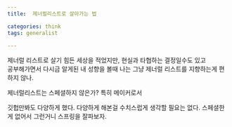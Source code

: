 ```yaml
---
title:  제너럴리스트로 살아가는 법

categories: think 
tags: generalist
 
---
```


  
제너럴 리스트로 살기 힘든 세상을 적었지만, 현실과 타협하는 결정일수도 있고  
공부해가면서 다시금 알게된 내 성향을 볼때 나는 그냥 제너럴 리스트를 지향하는게 편하지 않나.  
  
제너럴리스트는 스페셜하지 않은가? 특히 메이커로서  
  
  
깃헙만봐도 다양하게 했다. 다양하게 해본걸 수치스럽게 생각할 필요는 없다. 스페셜한게 없어서 그런거니 스프링을 잘파보자.  
